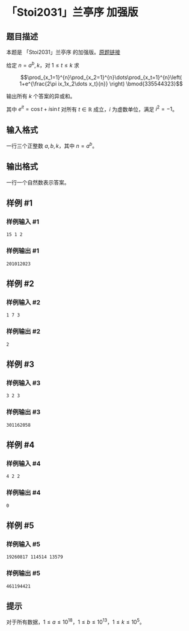 # 「Stoi2031」兰亭序 加强版

## 题目描述

本题是 「Stoi2031」兰亭序 的加强版。[原题链接](https://www.luogu.com.cn/problem/P7487)

给定 $n=a^b,k$，对 $1 \le t \le k$ 求

$$\prod_{x_1=1}^{n}\prod_{x_2=1}^{n}\dots\prod_{x_t=1}^{n}\left( 1+e^{\frac{2\pi ix_1x_2\dots x_t}{n}} \right) \bmod{335544323}$$

输出所有 $k$ 个答案的异或和。

其中 $e^{it}=\cos{t}+i\sin{t}$ 对所有 $t \in \mathbb{R}$ 成立，$i$ 为虚数单位，满足 $i^2=-1$。

## 输入格式

一行三个正整数 $a,b,k$，其中 $n=a^b$。

## 输出格式

一行一个自然数表示答案。

## 样例 #1

### 样例输入 #1
```
15 1 2
```

### 样例输出 #1

```
201012023
```

## 样例 #2

### 样例输入 #2
```
1 7 3
```

### 样例输出 #2

```
2
```

## 样例 #3

### 样例输入 #3
```
3 2 3
```

### 样例输出 #3

```
301162058
```

## 样例 #4

### 样例输入 #4
```
4 2 2
```

### 样例输出 #4

```
0
```

## 样例 #5

### 样例输入 #5
```
19260817 114514 13579
```

### 样例输出 #5

```
461194421
```

## 提示

对于所有数据，$1 \le a \le 10^{18}$，$1 \le b \le 10^{13}$，$1 \le k \le 10^5$。
